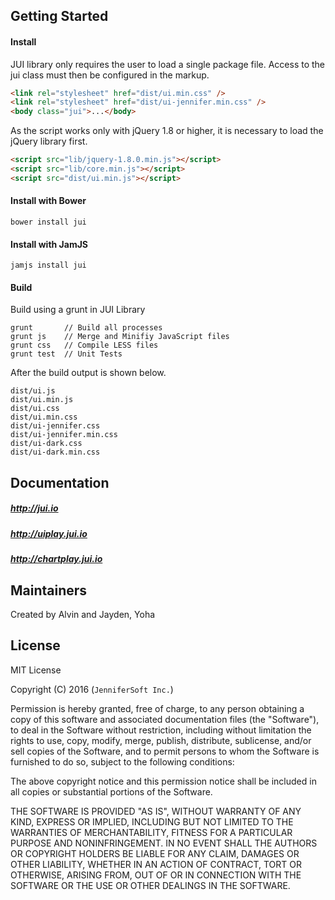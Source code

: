 ## Getting Started

#### Install
JUI library only requires the user to load a single package file.
Access to the jui class must then be configured in the markup.
```html
<link rel="stylesheet" href="dist/ui.min.css" />
<link rel="stylesheet" href="dist/ui-jennifer.min.css" />
<body class="jui">...</body>
```

As the script works only with jQuery 1.8 or higher, it is necessary to load the jQuery library first.
```html
<script src="lib/jquery-1.8.0.min.js"></script>
<script src="lib/core.min.js"></script>
<script src="dist/ui.min.js"></script>
```

#### Install with Bower
```
bower install jui
```

#### Install with JamJS
```
jamjs install jui
```

#### Build
Build using a grunt in JUI Library
```
grunt       // Build all processes
grunt js    // Merge and Minifiy JavaScript files
grunt css   // Compile LESS files
grunt test  // Unit Tests
```
After the build output is shown below.
```
dist/ui.js
dist/ui.min.js
dist/ui.css
dist/ui.min.css
dist/ui-jennifer.css
dist/ui-jennifer.min.css
dist/ui-dark.css
dist/ui-dark.min.css
```

## Documentation

##### http://jui.io
##### http://uiplay.jui.io
##### http://chartplay.jui.io

## Maintainers

Created by Alvin and Jayden, Yoha

## License

MIT License 

Copyright (C) 2016 (```JenniferSoft Inc.```)

Permission is hereby granted, free of charge, to any person obtaining a copy
of this software and associated documentation files (the "Software"), to deal
in the Software without restriction, including without limitation the rights
to use, copy, modify, merge, publish, distribute, sublicense, and/or sell
copies of the Software, and to permit persons to whom the Software is
furnished to do so, subject to the following conditions:

The above copyright notice and this permission notice shall be included in
all copies or substantial portions of the Software.

THE SOFTWARE IS PROVIDED "AS IS", WITHOUT WARRANTY OF ANY KIND, EXPRESS OR
IMPLIED, INCLUDING BUT NOT LIMITED TO THE WARRANTIES OF MERCHANTABILITY,
FITNESS FOR A PARTICULAR PURPOSE AND NONINFRINGEMENT. IN NO EVENT SHALL THE
AUTHORS OR COPYRIGHT HOLDERS BE LIABLE FOR ANY CLAIM, DAMAGES OR OTHER
LIABILITY, WHETHER IN AN ACTION OF CONTRACT, TORT OR OTHERWISE, ARISING FROM,
OUT OF OR IN CONNECTION WITH THE SOFTWARE OR THE USE OR OTHER DEALINGS IN
THE SOFTWARE.
